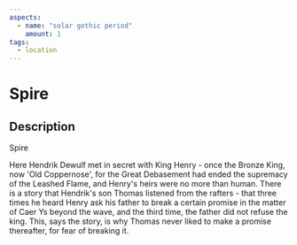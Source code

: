 ```yaml
---
aspects: 
  - name: "solar gothic period"
    amount: 1
tags:
  - location
---
```


# Spire

## Description
Spire

Here Hendrik Dewulf met in secret with King Henry - once the Bronze King, now 'Old Coppernose', for the Great Debasement had ended the supremacy of the Leashed Flame, and Henry's heirs were no more than human. There is a story that Hendrik's son Thomas listened from the rafters - that three times he heard Henry ask his father to break a certain promise in the matter of Caer Ys beyond the wave, and the third time, the father did not refuse the king. This, says the story, is why Thomas never liked to make a promise thereafter, for fear of breaking it.